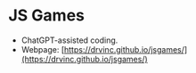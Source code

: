 # JS Games
* ChatGPT-assisted coding.
* Webpage: [https://drvinc.github.io/jsgames/](https://drvinc.github.io/jsgames/)
